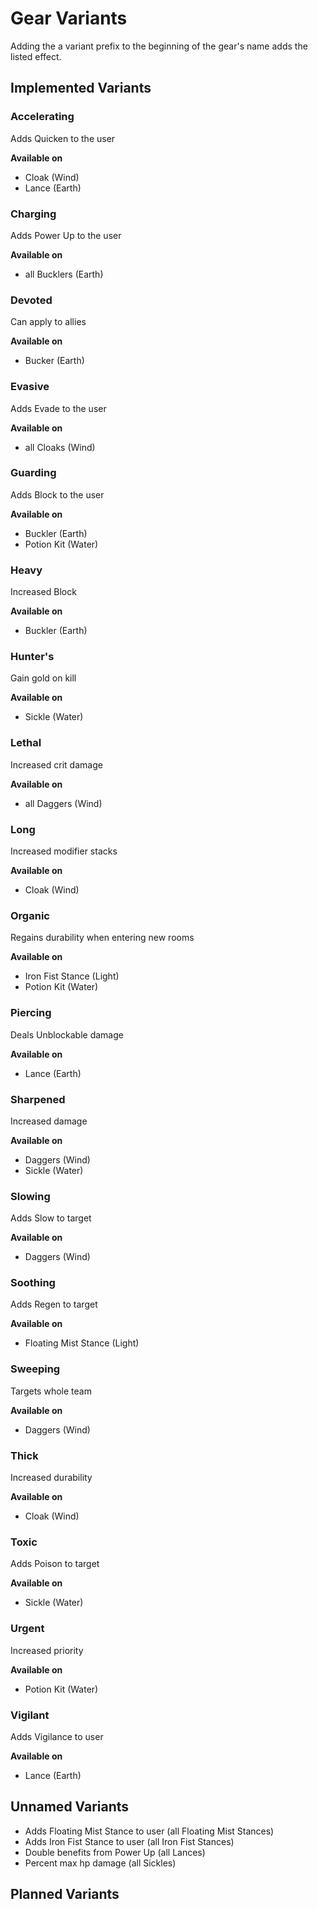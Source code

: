 # Gear Variants
Adding the a variant prefix to the beginning of the gear's name adds the listed effect.

## Implemented Variants

### Accelerating
Adds Quicken to the user

**Available on**
- Cloak (Wind)
- Lance (Earth)

### Charging
Adds Power Up to the user

**Available on**
- all Bucklers (Earth)

### Devoted
Can apply to allies

**Available on**
- Bucker (Earth)

### Evasive
Adds Evade to the user

**Available on**
- all Cloaks (Wind)

### Guarding
Adds Block to the user

**Available on**
- Buckler (Earth)
- Potion Kit (Water)

### Heavy
Increased Block

**Available on**
- Buckler (Earth)

### Hunter's
Gain gold on kill

**Available on**
- Sickle (Water)

### Lethal
Increased crit damage

**Available on**
- all Daggers (Wind)

### Long
Increased modifier stacks

**Available on**
- Cloak (Wind)

### Organic
Regains durability when entering new rooms

**Available on**
- Iron Fist Stance (Light)
- Potion Kit (Water)

### Piercing
Deals Unblockable damage

**Available on**
- Lance (Earth)

### Sharpened
Increased damage

**Available on**
- Daggers (Wind)
- Sickle (Water)

### Slowing
Adds Slow to target

**Available on**
- Daggers (Wind)

### Soothing
Adds Regen to target

**Available on**
- Floating Mist Stance (Light)

### Sweeping
Targets whole team

**Available on**
- Daggers (Wind)

### Thick
Increased durability

**Available on**
- Cloak (Wind)

### Toxic
Adds Poison to target

**Available on**
- Sickle (Water)

### Urgent
Increased priority

**Available on**
- Potion Kit (Water)

### Vigilant
Adds Vigilance to user

**Available on**
- Lance (Earth)

## Unnamed Variants
- Adds Floating Mist Stance to user (all Floating Mist Stances)
- Adds Iron Fist Stance to user (all Iron Fist Stances)
- Double benefits from Power Up (all Lances)
- Percent max hp damage (all Sickles)

## Planned Variants

